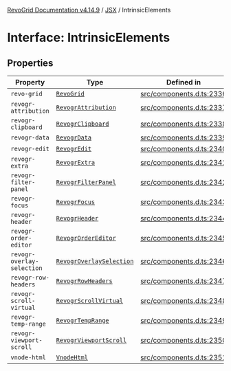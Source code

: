 [RevoGrid Documentation v4.14.9](README.md) / [JSX](Namespace.JSX.md) / IntrinsicElements

# Interface: IntrinsicElements

## Properties

| Property | Type | Defined in |
| ------ | ------ | ------ |
| `revo-grid` | [`RevoGrid`](JSX.Interface.RevoGrid.md) | [src/components.d.ts:2336](https://github.com/revolist/revogrid/blob/6c3c52a081bcade371a3f5576e4e5805c6bbce5c/src/components.d.ts#L2336) |
| `revogr-attribution` | [`RevogrAttribution`](JSX.Interface.RevogrAttribution.md) | [src/components.d.ts:2337](https://github.com/revolist/revogrid/blob/6c3c52a081bcade371a3f5576e4e5805c6bbce5c/src/components.d.ts#L2337) |
| `revogr-clipboard` | [`RevogrClipboard`](JSX.Interface.RevogrClipboard.md) | [src/components.d.ts:2338](https://github.com/revolist/revogrid/blob/6c3c52a081bcade371a3f5576e4e5805c6bbce5c/src/components.d.ts#L2338) |
| `revogr-data` | [`RevogrData`](JSX.Interface.RevogrData.md) | [src/components.d.ts:2339](https://github.com/revolist/revogrid/blob/6c3c52a081bcade371a3f5576e4e5805c6bbce5c/src/components.d.ts#L2339) |
| `revogr-edit` | [`RevogrEdit`](JSX.Interface.RevogrEdit.md) | [src/components.d.ts:2340](https://github.com/revolist/revogrid/blob/6c3c52a081bcade371a3f5576e4e5805c6bbce5c/src/components.d.ts#L2340) |
| `revogr-extra` | [`RevogrExtra`](JSX.Interface.RevogrExtra.md) | [src/components.d.ts:2341](https://github.com/revolist/revogrid/blob/6c3c52a081bcade371a3f5576e4e5805c6bbce5c/src/components.d.ts#L2341) |
| `revogr-filter-panel` | [`RevogrFilterPanel`](JSX.Interface.RevogrFilterPanel.md) | [src/components.d.ts:2342](https://github.com/revolist/revogrid/blob/6c3c52a081bcade371a3f5576e4e5805c6bbce5c/src/components.d.ts#L2342) |
| `revogr-focus` | [`RevogrFocus`](JSX.Interface.RevogrFocus.md) | [src/components.d.ts:2343](https://github.com/revolist/revogrid/blob/6c3c52a081bcade371a3f5576e4e5805c6bbce5c/src/components.d.ts#L2343) |
| `revogr-header` | [`RevogrHeader`](JSX.Interface.RevogrHeader.md) | [src/components.d.ts:2344](https://github.com/revolist/revogrid/blob/6c3c52a081bcade371a3f5576e4e5805c6bbce5c/src/components.d.ts#L2344) |
| `revogr-order-editor` | [`RevogrOrderEditor`](JSX.Interface.RevogrOrderEditor.md) | [src/components.d.ts:2345](https://github.com/revolist/revogrid/blob/6c3c52a081bcade371a3f5576e4e5805c6bbce5c/src/components.d.ts#L2345) |
| `revogr-overlay-selection` | [`RevogrOverlaySelection`](JSX.Interface.RevogrOverlaySelection.md) | [src/components.d.ts:2346](https://github.com/revolist/revogrid/blob/6c3c52a081bcade371a3f5576e4e5805c6bbce5c/src/components.d.ts#L2346) |
| `revogr-row-headers` | [`RevogrRowHeaders`](JSX.Interface.RevogrRowHeaders.md) | [src/components.d.ts:2347](https://github.com/revolist/revogrid/blob/6c3c52a081bcade371a3f5576e4e5805c6bbce5c/src/components.d.ts#L2347) |
| `revogr-scroll-virtual` | [`RevogrScrollVirtual`](JSX.Interface.RevogrScrollVirtual.md) | [src/components.d.ts:2348](https://github.com/revolist/revogrid/blob/6c3c52a081bcade371a3f5576e4e5805c6bbce5c/src/components.d.ts#L2348) |
| `revogr-temp-range` | [`RevogrTempRange`](JSX.Interface.RevogrTempRange.md) | [src/components.d.ts:2349](https://github.com/revolist/revogrid/blob/6c3c52a081bcade371a3f5576e4e5805c6bbce5c/src/components.d.ts#L2349) |
| `revogr-viewport-scroll` | [`RevogrViewportScroll`](JSX.Interface.RevogrViewportScroll.md) | [src/components.d.ts:2350](https://github.com/revolist/revogrid/blob/6c3c52a081bcade371a3f5576e4e5805c6bbce5c/src/components.d.ts#L2350) |
| `vnode-html` | [`VnodeHtml`](JSX.Interface.VnodeHtml.md) | [src/components.d.ts:2351](https://github.com/revolist/revogrid/blob/6c3c52a081bcade371a3f5576e4e5805c6bbce5c/src/components.d.ts#L2351) |
